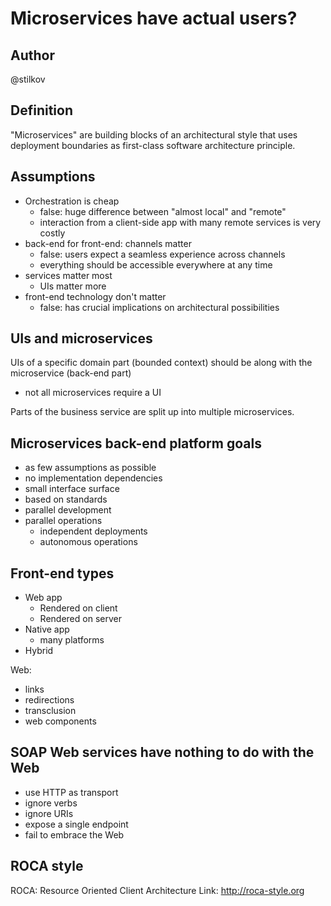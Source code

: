 # Microservices have actual users?

## Author
@stilkov

## Definition
"Microservices" are building blocks of an architectural style that uses deployment boundaries as first-class software architecture principle.

## Assumptions
* Orchestration is cheap
  * false: huge difference between "almost local" and "remote"
  * interaction from a client-side app with many remote services is very costly
* back-end for front-end: channels matter
  * false: users expect a seamless experience across channels
  * everything should be accessible everywhere at any time
* services matter most
  * UIs matter more
* front-end technology don't matter
  * false: has crucial implications on architectural possibilities

## UIs and microservices
UIs of a specific domain part (bounded context) should be along with the microservice (back-end part)
* not all microservices require a UI

Parts of the business service are split up into multiple microservices.

## Microservices back-end platform goals
* as few assumptions as possible
* no implementation dependencies
* small interface surface
* based on standards
* parallel development
* parallel operations
  * independent deployments
  * autonomous operations

## Front-end types
* Web app
  * Rendered on client
  * Rendered on server
* Native app
  * many platforms
* Hybrid

Web:
* links
* redirections
* transclusion
* web components

## SOAP Web services have nothing to do with the Web
* use HTTP as transport
* ignore verbs
* ignore URIs
* expose a single endpoint
* fail to embrace the Web

## ROCA style
ROCA: Resource Oriented Client Architecture
Link: http://roca-style.org
